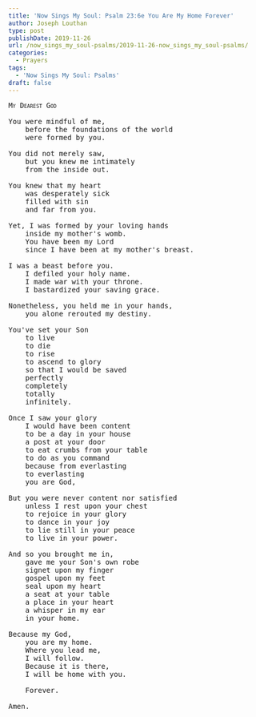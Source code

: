```yaml
---
title: 'Now Sings My Soul: Psalm 23:6e You Are My Home Forever'
author: Joseph Louthan
type: post
publishDate: 2019-11-26
url: /now_sings_my_soul-psalms/2019-11-26-now_sings_my_soul-psalms/
categories:
  - Prayers
tags:
  - 'Now Sings My Soul: Psalms'
draft: false
---
```

<pre>
<div style="font-variant: small-caps;">My Dearest God</div>
You were mindful of me,  
	before the foundations of the world  
	were formed by you.  

You did not merely saw,  
	but you knew me intimately  
	from the inside out.  

You knew that my heart  
	was desperately sick  
	filled with sin  
	and far from you.  

Yet, I was formed by your loving hands  
	inside my mother's womb.  
	You have been my Lord  
	since I have been at my mother's breast.  

I was a beast before you.  
	I defiled your holy name.  
	I made war with your throne.  
	I bastardized your saving grace.  

Nonetheless, you held me in your hands,  
	you alone rerouted my destiny.  

You've set your Son  
	to live  
	to die  
	to rise  
	to ascend to glory  
	so that I would be saved  
	perfectly  
	completely  
	totally  
	infinitely.  

Once I saw your glory  
	I would have been content  
	to be a day in your house  
	a post at your door  
	to eat crumbs from your table  
	to do as you command   
	because from everlasting  
	to everlasting  
	you are God,  

But you were never content nor satisfied  
	unless I rest upon your chest  
	to rejoice in your glory  
	to dance in your joy  
	to lie still in your peace  
	to live in your power.  

And so you brought me in,  
	gave me your Son's own robe  
	signet upon my finger  
	gospel upon my feet  
	seal upon my heart  
	a seat at your table  
	a place in your heart  
	a whisper in my ear  
	in your home.  

Because my God,  
	you are my home.  
	Where you lead me,  
	I will follow.  
	Because it is there,  
	I will be home with you.  

	Forever.  

Amen.  
</pre>
